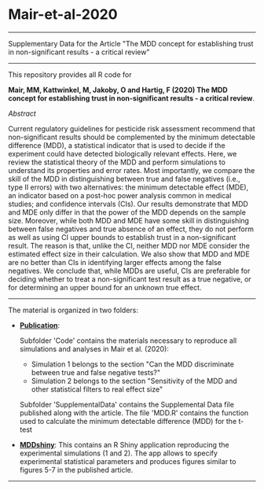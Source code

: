# Mair-et-al-2020


---
Supplementary Data for the Article "The MDD concept for establishing trust in non-significant results - a critical review"

---

This repository provides all R code for 
  
**Mair, MM, Kattwinkel, M, Jakoby, O and Hartig, F (2020) The MDD concept for establishing trust in non-significant results - a critical review**. 
    
      
*Abstract*  

Current regulatory guidelines for pesticide risk assessment recommend that non-significant results should be complemented by the minimum detectable difference (MDD), a statistical indicator that is used to decide if the experiment could have detected biologically relevant effects. Here, we review the statistical theory of the MDD and perform simulations to understand its properties and error rates. Most importantly, we compare the skill of the MDD in distinguishing between true and false negatives (i.e., type II errors) with two alternatives: the minimum detectable effect (MDE), an indicator based on a post-hoc power analysis common in medical studies; and confidence intervals (CIs). Our results demonstrate that MDD and MDE only differ in that the power of the MDD depends on the sample size. Moreover, while both MDD and MDE have some skill in distinguishing between false negatives and true absence of an effect, they do not perform as well as using CI upper bounds to establish trust in a non-significant result. The reason is that, unlike the CI, neither MDD nor MDE consider the estimated effect size in their calculation. We also show that MDD and MDE are no better than CIs in identifying larger effects among the false negatives. We conclude that, while MDDs are useful, CIs are preferable for deciding whether to treat a non-significant test result as a true negative, or for determining an upper bound for an unknown true effect.
 
 ---
  
The material is organized in two folders:

* [**Publication**](https://github.com/TheoreticalEcology/Mair-et-al-2020/tree/master/Publication): 

  Subfolder 'Code' contains the materials necessary to reproduce all simulations and analyses in Mair et al. (2020):
  + Simulation 1 belongs to the section "Can the MDD discriminate between true and false negative tests?"
  + Simulation 2 belongs to the section "Sensitivity of the MDD and other statistical filters to real effect size"

  Subfolder 'SupplementalData' contains the Supplemental Data file published along with the article. 
  The file 'MDD.R' contains the function used to calculate the minimum detectable difference (MDD) for the t-test

* [**MDDshiny**](https://github.com/TheoreticalEcology/Mair-et-al-2020/tree/master/MDDshiny): This contains an R Shiny application reproducing the experimental simulations (1 and 2). The app allows to specify experimental statistical parameters and produces figures similar to figures 5-7 in the published article. 

---

